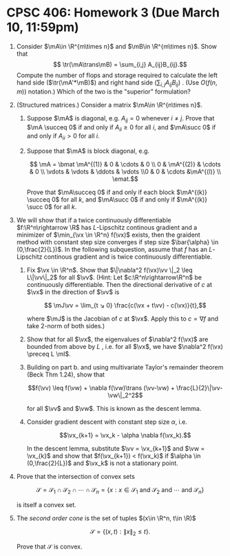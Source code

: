 # **CPSC 406: Homework 3 (Due March 10, 11:59pm)**


1.  Consider $\mA\in \R^{m\times n}$ and $\mB\in \R^{m\times n}$. Show that 
    $$ \tr(\mA\trans\mB) = \sum_{i,j} A_{ij}B_{ij}.$$ 
    Compute the number of flops and storage required to calculate the left hand side ($\tr(\mA'*\mB)$) and right hand side ($\sum_{i,j} A_{ij}B_{ij}$) . (Use  $O(f(n,m))$ notation.) Which of the two is the "superior" formulation?

2.  (Structured matrices.) Consider a  matrix $\mA\in \R^{n\times n}$.

    1.  Suppose $\mA$ is diagonal, e.g. $A_{ij} = 0$ whenever $i\neq j$. Prove that $\mA \succeq 0$ if and only if $A_{ii} \geq 0$ for all $i$, and $\mA\succ 0$ if and only if $A_{ii} > 0$ for all $i$.

    2.  Suppose that $\mA$ is block diagonal, e.g. 

        $$ \mA = \bmat \mA^{(1)} & 0 &  \cdots & 0 \\ 0 & \mA^{(2)} & \cdots & 0 \\ \vdots   & \vdots   & \ddots & \vdots \\0 & 0 & \cdots  &\mA^{(l)}  \\ \emat.$$

        Prove that $\mA\succeq 0$ if and only if each block $\mA^{(k)} \succeq 0$ for all $k$, and $\mA\succ 0$ if and only if $\mA^{(k)} \succ 0$ for all $k$.

3.  We will show that if a twice continuously differentiable $f:\R^n\rightarrow \R$ has $L$-Lipschitz continous gradient and a minimizer of $\min_{\vx \in \R^n} f(\vx)$ exists, then the graident method with constant step size converges if step size $\bar{\alpha} \in (0,\frac{2}{L})$. In the following subquestion, assume that $f$ has an $L$-Lipschitz continous gradient and is twice continuously differentiable.

    1.  Fix $\vx \in \R^n$. Show that $\|\nabla^2 f(\vx)\vv \|_2 \leq L\|\vv\|_2$ for all $\vv$. (Hint: Let $c:\R^n\rightarrow\R^n$ be continuously differentiable. Then the directional derivative of $c$ at $\vx$ in the direction of $\vv$ is 

        $$ \mJ\vv = \lim_{t ↘ 0} \frac{c(\vx + t\vv) - c(\vx)}{t},$$

        where $\mJ$ is the Jacobian of $c$ at $\vx$. Apply this to $c = \nabla f$ and take 2-norm of both sides.)

    2.  Show that for all $\vx$, the eigenvalues of $\nabla^2 f(\vx)$ are bounded from above by $L$ , i.e. for all $\vx$, we have $\nabla^2 f(\vx) \preceq L \mI$. 

    3.  Building on part b. and using multivariate Taylor's remainder theorem (Beck Thm 1.24), show that

        $$f(\vv) \leq f(\vw) + \nabla f(\vw)\trans (\vv-\vw) + \frac{L}{2}\|\vv-\vw\|_2^2$$

        for all $\vv$ and $\vw$. This is known as the descent lemma.

    4.  Consider gradient descent with constant step size $\alpha$, i.e.

        $$\vx_{k+1} = \vx_k - \alpha \nabla f(\vx_k).$$

        In the descent lemma, substitute $\vv = \vx_{k+1}$ and $\vw = \vx_{k}$ and show that $f(\vx_{k+1}) < f(\vx_k)$ if $\alpha \in (0,\frac{2}{L})$ and $\vx_k$ is not a stationary point.

5. Prove that the intersection of convex sets 

    $$
    \mathcal{S} = \mathcal{S}_1\cap \mathcal{S}_2 \cap \cdots \cap \mathcal{S}_n = \{x : x\in \mathcal{S}_1 \text{ and } \mathcal{S}_2 \text{ and } \cdots \text{ and } \mathcal{S}_n\}
    $$

    is itself a convex set.

6. The *second order cone* is the set of tuples $(x\in \R^n, t\in \R)$ 

    $$
    \mathcal{S} = \{(x,t) : \|x\|_2 \leq t\}.
    $$

    Prove that $\mathcal{S}$ is convex.